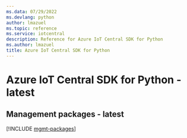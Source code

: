 ```yaml
---
ms.data: 07/29/2022
ms.devlang: python
author: lmazuel
ms.topic: reference
ms.service: iotcentral
description: Reference for Azure IoT Central SDK for Python
ms.author: lmazuel
title: Azure IoT Central SDK for Python
---
```

# Azure IoT Central SDK for Python - latest

## Management packages - latest
[!INCLUDE [mgmt-packages](iot-central-mgmt-index.md)]